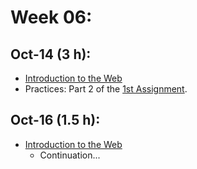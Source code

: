 # Week 06:

## Oct-14 (3 h):
- [Introduction to the Web](https://github.com/isel-leic-ipw/2526i-IPW-LEIC33D/wiki/...)
- Practices: Part 2 of the [1st Assignment](https://github.com/isel-leic-ipw/2526i-IPW-LEIC31D/wiki/IPW_IP-2526-1-A1).

## Oct-16 (1.5 h):
- [Introduction to the Web](https://github.com/isel-leic-ipw/2526i-IPW-LEIC33D/wiki/...)
    - Continuation...